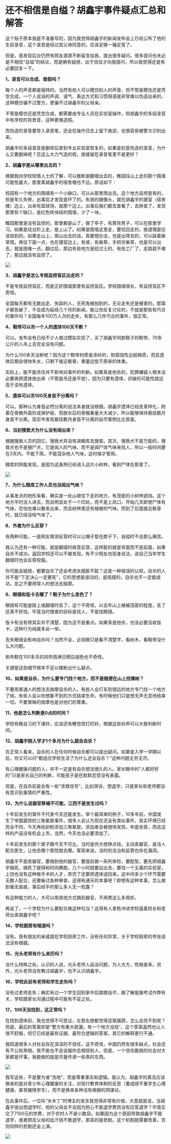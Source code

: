 # 还不相信是自缢？胡鑫宇事件疑点汇总和解答

这个贴子原本我是不准备写的，因为我觉得胡鑫宇的新闻发布会上已经公布了他的生前录音，这个录音是经过其父母同意的，应该足够一锤定音了。

但是，我发现后台仍然有网友源源不断留言给我，提出很多疑问。很多提问也未必是不相信“自缢”的结论，而是确有疑惑，出于信任才向我提问，所以我觉得还是有必要回复一下。

**1、录音可以合成、做假吗？**

每个人的声音都是独特的，当然有些人可以模仿别人的声音，但不管是模仿还是凭空合成，一个人说话的声调、语气、表达方式和习惯用语是非常难以伪造出来的，这种模仿骗不过警方，更骗不过胡鑫宇的父母亲。

不管是模仿还是凭空合成，都需要由专业人员在实验室操作，但胡鑫宇的多段录音中有学校的背景音，这种更难造假。

而伪造的录音要导入录音笔，还会在操作日志上留下痕迹，也很容易被警方识别出来。

胡鑫宇的多段录音是删除后拿到专业实验室恢复的，如果是刻意伪造的录音，为什么又要删掉呢？花这么大力气造的假，直接留在录音笔里不是更好？

**2、胡鑫宇是从哪里出去的？**

根据我向学校知情人士的了解，可以推断是翻墙出去的，睢园往山上走的那个围墙可能性最大，那里离胡鑫宇的宿舍楼也不远。原话如下：

校园有一个地方的围墙有一个小缺口，可以从那里爬出去。这个地方监控是有的，但是年久失修，出事后才发现是坏了的。失效的摄像头，就在胡鑫宇的寝室（宿舍楼）边上，出来有篮球场，就那个边上。出事后我们都去查看了，去排查了，发现那里有个缺口，是红色砖块结的围墙，少了一块。

睢园那里是没有监控的，那里都是山了，做了亭子，有靠背凳子，可以在那里学习。如果是往台阶上走，是上山了。如果是围墙这里走，要往回走的，按道理是应该拍到的。如果走山上，爬山出去的话，真要想办法，也是出得去的，可以踩着柴草爬。再往下面一点，也在寝室边上，有坡，有柴草，手抓住柴草，也是可以出去，就是困难一点。翻过后，那边有些地方是挖过土的，有些工厂了，走路就不难了，那边就没有监控了。

![](https://inews.gtimg.com/news_bt/OycNvUnGVUbpRvThXnwcY6wVAE5XnXl8DBvp3rsX3UahsAA/1000)

**3、胡鑫宇是怎么专挑监控盲区出走的？**

不是专挑监控盲区，而是正好围墙那里有监控盲区。学校围墙很长，有监控盲区不奇怪。

全国每天都有无数出走、失踪的人，无死角被拍到的，无论走失还是被害的，那案子都告破了，不会成为延续几个月的新闻，能让你反复讨论的，不就是那些有巧合的事件吗？全国每年100万人次的走失，有那么几件巧合的事件，很正常。

**4、鞋带可以吊一个人的遗体100天不断？**

可以。发布会有已经不少人做过模拟实验了，买了胡鑫宇同款鞋子的鞋带，70多公斤的人吊上去完全没有问题。

为什么100多天没断呢？因为这个鞋带材质是涤纶的，耐腐蚀性远超棉质，而且遗体后期会很快失水，只剩下接近骸骨，重量远低于原来的体重。

实际上，能不能吊住并不影响对事件的判断。如果真是他杀的，犯罪嫌疑人根本没必要再把遗体放出来（不管是吊还是平放），因为只要有遗体，侦破的可能性就远高于没有遗体。

**5、遗体可以吊100天身首不分离吗？**

可以。那种认为身首必然分离的说法本身就没根据。胡鑫宇遗体已经皮革样化，附着在骨骼外面形成保护层，而脱水后的骨骼重量大大减少，所以能够保持悬挂数月身首不分离。现实中发现悬挂数月身首不分离的自尽案例比比皆是。

**6、当初搜救犬为什么没有闻出来？**

根据搜救人员的回忆，搜救犬并没有进粮库去搜查。其次，搜救犬不是万能的，搜救犬也不是搜尸犬，它是闻人的气味，而不是闻尸体气味来找人，所以一般时间要在3天内，不能下雨，不能混杂他人气味，这时候才管用。

粮库的狗能发现，是因为这条狗已经进入这片小树林，看到尸体在那里了。

![](https://inews.gtimg.com/news_bt/OsANxOywVpSxrNYevPlhd5a1y-beLT_Dtq70K2ZZPTGUMAA/1000)

**7、为什么粮库工作人员也没闻出气味？**

从事发点的地形来看，确实是一处山坡往下走的地方，有茂密的小树林遮挡。这个地方平时没人进去，而且明显处于一个凹处，而不是上风口，开始几天即使尸体有气味，恐怕也难以散发出来，而且树林里还有植被的气味。而到了后面接近骸骨时，就已经没啥气味了。

**8、外套为什么反穿？**

有两种可能，一是网友猜测反穿时可以让帽子垫在脖子下，自缢时不会那么痛苦。

我认为还有一种可能，就是翻墙时故意反穿，这样脏的就是背面而不是前面，如果自杀不成功，返回学校还可以不被发现。有不少网友也现身说法，说自己当年学生翻墙时也会反穿校服。

你可能会疑惑，都要自杀了还会考虑衣服脏不脏？这是一种错误的认知，自杀的人并不是“下定决心一定要死”，它的思想是波动的，是摇摆的，自杀也不一定能成功，总之不要用常人的想法去揣摩。

**9、眼镜和饭卡去哪了？鞋子为什么变色了？**

眼镜有可能是路上或翻墙时丢了，这个不奇怪，以去年山上植被茂密的程度，丢了还真不好找。毕竟当时搜查的目标是找人，不是找眼镜。

饭卡有没有带其实并不清楚，因为这不是重点。如果真是他杀，也没必要没收饭卡，这种行为纯属多此一举。

丢失眼镜会影响自杀吗？当然不会，近视眼只是看不清楚字，看树木、看鞋带没什么大问题。

帆布鞋在100多天的风吹雨淋日晒后褪色也不奇怪。

关键是这些细节根本不足以推断出什么疑点。

**10、如果是自杀，为什么要专门找个地方，而不是随便在山上找棵树？**

不要用普通人的想法去揣摩自杀的人。有些人会打车到很远的地方专门找一个地方了结，有些人会以你想象不到的方式结束生命，有时候他们只是想无声无息地结束一切。不要冒昧的揣摩也是对他们的尊重。

**11、他是怎么判断是0点的时间？**

学校有晚自习的下课铃，应该还有睡觉熄灯的铃，根据这些铃声可以大致判断时间。

**12、胡鑫宇刚入学才1个多月为什么就会自杀？**

在正常人看来，自杀的人在任何时候自杀都可以提出疑问。如果是入学一学期以后，你又可以问“都适应学校生活了为什么还会自杀？”这种问题无穷无尽。

有心理健康问题的人，并不一定是有自杀想法很久的人。家长眼中的“人都好好的”只是家长自己的判断，可能孩子是在默默忍受没有表露。

但是，在自杀前是会有一些“求救信号”，比如哭诉，想退学，只是家长和老师都没有意识到事情的严重性。

**13、为什么说器官移植不可能，江西不是发生过吗？**

十年前发生的案件不代表今天还能发生。举个最简单的例子，10多年前，中国发生了举国震惊的三聚氰胺事件，很多人会认为现在还会有类似事件，其实环境已经完全不同，今天再给奶粉添加三聚氰胺，添加者会被很快发现，牢底坐穿，而且这样的产品没有机会上市。当然，今天也没必要添加了。

十年前发生的那个案子跟今天不可比，当时是供方想挣点钱，主动卖器官，是活人配合医生，让他去哪个医院就去哪。客观来说，当时的法治和监管也存在漏洞。

胡鑫宇不是卖器官，要搞到他的器官，要提前做一系列体检，要配型，要先把胡鑫宇搞死，搞死了就得和时间赛跑，几个小时就要运出去，要找一个无菌的实验室，上饶也没有这种做手术的人才，弄完了还要把遗体送回来。这中间多少个环节需要无数人配合，还要躲过各种审查，这得有通天的本事吧？即使有这种本事，怎么做到毫无留痕，事后经手的那么多人无一败露？

有这种能力的人，大可以用其他方式搞到器官，不用费这么多周折。

再说了，一个学校为什么要配合做这种勾当？这得有人拿枪冲进学校逼着校长和老师出卖胡鑫宇吧？

**14、学校厨房有暗道吗？**

没有。我有朋友的亲戚就在学校厨房工作，没有任何异常，关于学校厨房的夸张说法没有根据。

**15、光头老师有什么来历吗？**

没什么特殊之处。认识的人说，光头老师人品没问题，为人大方，性格直率。另外，光头老师没有教过胡鑫宇，也不认识胡鑫宇。

**16、学校此前有老师和学生走失吗？**

没有过老师走失；确实有过一个学生回到家中后跳楼自尽，据了解是跟考试作弊有关，学校跟家长沟通过程中可能有不妥之处。

**17、106天没找到，这正常吗？**

在找到遗体前，我也觉得不可思议，左思右想都觉得这案蹊跷，怎么会找不到呢？但是，最后的答案却是“警方有重大疏漏，有一个地方没找”，这个答案虽然也让人很不舒服，但它已经是最有证据、最符合逻辑的答案，其它的解释更行不通。

我知道很多人对社会存在深深的不信任，这不奇怪，中国仍然有很多缺点，社会还有不公和黑暗。我不能也不会说服你去相信别人，但是，一个信任脆弱的社会对大家都是坏事。我能做的就是尽量传递一些真的东西。

![](https://inews.gtimg.com/news_bt/OhLQVAu5ySQKy8DA5IvzSl0rwQK5nthSQPHYO3PCbPfYIAA/1000)

我写这些，不是要为谁“洗地”，而是尊重事实和逻辑。我认为，胡鑫宇的离去应该换来的是对青少年心理健康的关注，对现行教育体制的反思（重成绩不重学生心理健康，甚至摧残学生），而不是换来各种没有根据的阴谋论。

在此事件后，一位叫“水木丁”的博主的发言我觉得非常有价值，大意就是说，当胡鑫宇提出想退学时，他的父母会不会因为担心不能退学费而没有应答退学？毕竟实交了7100元的学费，对于农村人不是小数目。如果因为这个原因导致胡鑫宇不能退学，或者顾及父母的血汗钱不敢退学，那真的是悲剧。这个机制就需要改善，否则同样的悲剧还会上演。

![](https://inews.gtimg.com/news_bt/ONTG8wnmXU2RBDUCsLOvfKXt2wo65x5Ixfc6mwNrEr0eIAA/1000)

